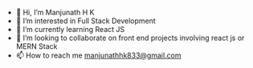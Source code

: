 - 👋 Hi, I’m Manjunath H K
- 👀 I’m interested in Full Stack Development
- 🌱 I’m currently learning React JS
- 💞️ I’m looking to collaborate on front end projects involving react js or MERN Stack
- 📫 How to reach me manjunathhk833@gmail.com

<!---
manjunathk833/manjunathk833 is a ✨ special ✨ repository because its `README.md` (this file) appears on your GitHub profile.
You can click the Preview link to take a look at your changes.
--->
